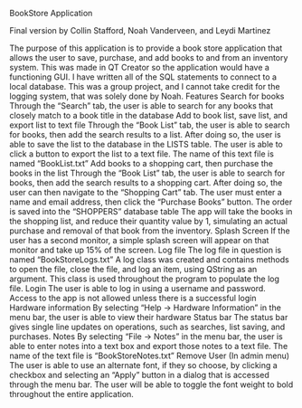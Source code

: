 BookStore Application

Final version by Collin Stafford, Noah Vanderveen, and Leydi Martinez

The purpose of this application is to provide a book store application that allows the user to save, purchase, and add books 
to and from an inventory system. This was made in QT Creator so the application would have a functioning GUI. I have written all of the SQL statements to connect to a local database. This was a group project, and I cannot
take credit for the logging system, that was solely done by Noah. 
Features
Search for books
Through the “Search” tab, the user is able to search for any books that closely match to a book title in the database
Add to book list, save list, and export list to text file
Through the “Book List” tab, the user is able to search for books, then add the search results to a list. After doing so, the user is able to save the list to the database in the LISTS table. 
The user is able to click a button to export the list to a text file. The name of this text file is named “BookList.txt”
Add books to a shopping cart, then purchase the books in the list
Through the “Book List” tab, the user is able to search for books, then add the search results to a shopping cart. After doing so, the user can then navigate to the “Shopping Cart” tab. The user must enter a name and email address, then click the “Purchase Books” button.
The order is saved into the “SHOPPERS” database table
The app will take the books in the shopping list, and reduce their quantity value by 1, simulating an actual purchase and removal of that book from the inventory.
Splash Screen
If the user has a second monitor, a simple splash screen will appear on that monitor and take up 15% of the screen.
Log file
The log file in question is named “BookStoreLogs.txt”
A log class was created and contains methods to open the file, close the file, and log an item, using QString as an argument. This class is used throughout the program to populate the log file.
Login
The user is able to log in using a username and password. Access to the app is not allowed unless there is a successful login
Hardware information
By selecting “Help -> Hardware Information” in the menu bar, the user is able to view their hardware
Status bar
The status bar gives single line updates on operations, such as searches, list saving, and purchases.
Notes
By selecting “File -> Notes” in the menu bar, the user is able to enter notes into a text box and export those notes to a text file.
The name of the text file is “BookStoreNotes.txt”
Remove User (In admin menu)
The user is able to use an alternate font, if they so choose, by clicking a checkbox and selecting an “Apply” button in a dialog that is accessed through the menu bar.
The user will be able to toggle the font weight to bold throughout the entire application.

